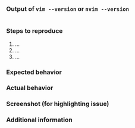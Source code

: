 <!-- Fill all sections -->

### Output of `vim --version` or `nvim --version`

```
```

### Steps to reproduce

1. ...
2. ...
3. ...

### Expected behavior



### Actual behavior



### Screenshot (for highlighting issue)



### Additional information


